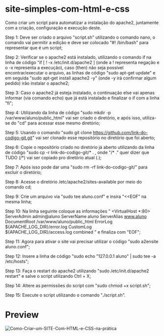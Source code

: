 # site-simples-com-html-e-css

Como criar um script para automatizar a instalação do apache2, juntamente com a criação, configuração e execução deste.

Step 1: Deve ser criado o arquivo "script.sh" utilizando o comando nano, o comando vai permitir a edição e deve ser colocado "#! /bin/bash" para representar que é um script;

Step 2: Verificar se o apache2 está instalado, utilizando o comando if na linha de código "if [ ! -x /etc/init.d/apache2 ] (onde a ! representa negação e o -x representa a execução), caso (then) não seja possível encontrar/executar o arquivo, as linhas de código "sudo apt-get update" e em seguida "sudo apt-get install apache2 -y" (onde -y irá confirmar algum pedido) irão instalar o apache2;

Step 3: Caso o apache2 já esteja instalado, o continuação else vai apenas informar (via comando echo) que já está instalado e finalizar o if com a linha "fi";

Step 4: Utilizando da linha de código "sudo mkdir -p /var/www/aluno/public_html" vai ser criado o diretório, e após isso, utiliza-se do "cd" para acessar esse mesmo diretório;

Step 5: Usando o comando "sudo git clone https://github.com/link-do-codigo-git.git" vai ser clonado esse repositório no diretório que foi aberto;

Step 6: Copie o repositório criado no diretório já aberto utilizando da linha de código "sudo cp -r link-do-codigo-git/* . , onde "/* ." quer dizer que TUDO (/*) vai ser copiado pro diretório atual (.);

Step 7: Após isso pode dar uma "sudo rm -rf link-do-codigo-git/" para excluir o diretório;

Step 8: Acesse o diretório /etc/apache2/sites-available por meio do comando cd;

Step 9: Crie um arquivo via "sudo tee aluno.conf" e insira "<<EOF" na mesma linha;

Step 10: Na linha seguinte coloque as informações "
<VirtualHost *:80>
    ServerAdmin admin@aluno
    ServerName aluno
    ServerAlias www.aluno
    DocumentRoot /var/www/aluno/public_html
    ErrorLog ${APACHE_LOG_DIR}/error.log
    CustomLog ${APACHE_LOG_DIR}/access.log combined
</Virtualhost> 
" e finaliza com "EOF";

Step 11: Agora para ativar o site vai precisar utilizar o código "sudo a2ensite aluno.conf";

Step 12: Insere a linha de código "sudo echo "127.0.0.1 aluno" | sudo tee -a /etc/hosts";

Step 13: Faça o restart do apache2 utilizando "sudo /etc/init.d/apache2 restart" e salve o script utilizando Ctrl + X;

Step 14: Altere as permissões do script com "sudo chmod +x script.sh";

Step 15: Execute o script utilizando o comando "./script.sh".

# Preview
![Como-Criar-um-SITE-Com-HTML-e-CSS-na-prática](/Como-Criar-um-SITE-Com-HTML-e-CSS-na-prática.png)
